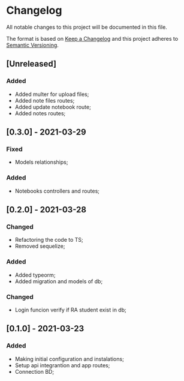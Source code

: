 # Changelog

All notable changes to this project will be documented in this file.

The format is based on [Keep a Changelog](http://keepachangelog.com/en/1.0.0/)
and this project adheres to [Semantic Versioning](http://semver.org/spec/v2.0.0.html).

## [Unreleased]

### Added 

- Added multer for upload files;
- Added note files routes;
- Added update notebook route;
- Added notes routes;

## [0.3.0] - 2021-03-29

### Fixed

- Models relationships;

### Added

- Notebooks controllers and routes;

## [0.2.0] - 2021-03-28

### Changed 

- Refactoring the code to TS;
- Removed sequelize;

### Added 

- Added typeorm;
- Added migration and models of db;

### Changed 

- Login funcion verify if RA student exist in db;

## [0.1.0] - 2021-03-23

### Added

- Making initial configuration and instalations;
- Setup api integrantion and app routes;
- Connection BD;
